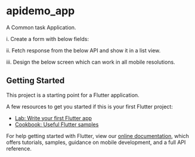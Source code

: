 # apidemo_app

A Common task Application.

i. Create a form with below fields:

ii. Fetch response from the below API and show it in a list view.


iii. Design the below screen which can work in all mobile resolutions. 



## Getting Started

This project is a starting point for a Flutter application.

A few resources to get you started if this is your first Flutter project:

- [Lab: Write your first Flutter app](https://flutter.dev/docs/get-started/codelab)
- [Cookbook: Useful Flutter samples](https://flutter.dev/docs/cookbook)

For help getting started with Flutter, view our
[online documentation](https://flutter.dev/docs), which offers tutorials,
samples, guidance on mobile development, and a full API reference.
